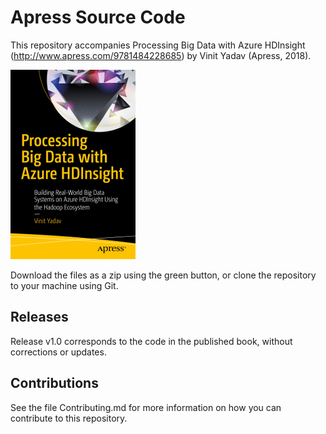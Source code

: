 # Apress Source Code

This repository accompanies Processing Big Data with Azure HDInsight (http://www.apress.com/9781484228685) by Vinit Yadav (Apress, 2018).

[comment]: #cover
![Cover image](9781484228685.jpg)

Download the files as a zip using the green button, or clone the repository to your machine using Git.

## Releases

Release v1.0 corresponds to the code in the published book, without corrections or updates.

## Contributions

See the file Contributing.md for more information on how you can contribute to this repository.